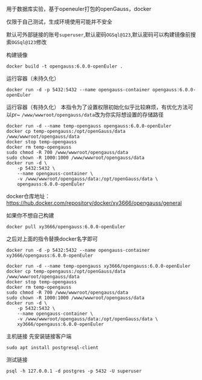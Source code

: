 用于数据库实验，基于openeuler打包的openGauss，docker

仅限于自己测试，生成环境使用可能并不安全

默认可外部链接的账号`superuser`,默认密码`OGSql@123`,默认密码可以构建镜像前搜索`OGSql@123`修改

构建镜像
```
docker build -t opengauss:6.0.0-openEuler .
```

运行容器（未持久化）
```
docker run -d -p 5432:5432 --name opengauss-container opengauss:6.0.0-openEuler
```

运行容器（有持久化）
本指令为了设置权限初始化似乎比较麻烦，有优化方法可以pr~
`/www/wwwroot/opengauss/data`改为你实际想设置的存储路径
```
docker run -d --name temp-opengauss opengauss:6.0.0-openEuler
docker cp temp-opengauss:/opt/openGauss/data /www/wwwroot/opengauss/data
docker stop temp-opengauss
docker rm temp-opengauss
sudo chmod -R 700 /www/wwwroot/opengauss/data
sudo chown -R 1000:1000 /www/wwwroot/opengauss/data
docker run -d \
    -p 5432:5432 \
    --name opengauss-container \
    -v /www/wwwroot/opengauss/data:/opt/openGauss/data \
    opengauss:6.0.0-openEuler
```

docker仓库地址：https://hub.docker.com/repository/docker/xy3666/opengauss/general

如果你不想自己构建
```
docker pull xy3666/opengauss:6.0.0-openEuler
```

之后对上面的指令替换docker名字即可

```
docker run -d -p 5432:5432 --name opengauss-container xy3666/opengauss:6.0.0-openEuler
```

```
docker run -d --name temp-opengauss xy3666/opengauss:6.0.0-openEuler
docker cp temp-opengauss:/opt/openGauss/data /www/wwwroot/opengauss/data
docker stop temp-opengauss
docker rm temp-opengauss
sudo chmod -R 700 /www/wwwroot/opengauss/data
sudo chown -R 1000:1000 /www/wwwroot/opengauss/data
docker run -d \
    -p 5432:5432 \
    --name opengauss-container \
    -v /www/wwwroot/opengauss/data:/opt/openGauss/data \
    xy3666/opengauss:6.0.0-openEuler
```

主机链接
先安装链接客户端
```
sudo apt install postgresql-client
```

测试链接
```
psql -h 127.0.0.1 -d postgres -p 5432 -U superuser
```